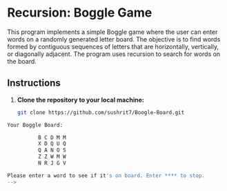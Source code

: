 # Recursion: Boggle Game

This program implements a simple Boggle game where the user can enter words on a randomly generated letter board. The objective is to find words formed by contiguous sequences of letters that are horizontally, vertically, or diagonally adjacent. The program uses recursion to search for words on the board.

## Instructions

1. **Clone the repository to your local machine:**
   ```bash
   git clone https://github.com/sushrit7/Boogle-Board.git
   ```
```bash
Your Boggle Board:

  		  B C D M M 
  		  X D Q U Q 
  		  Q A N O S 
  		  Z Z W M W 
  		  N R J G V 

Please enter a word to see if it's on board. Enter **** to stop.
-->
